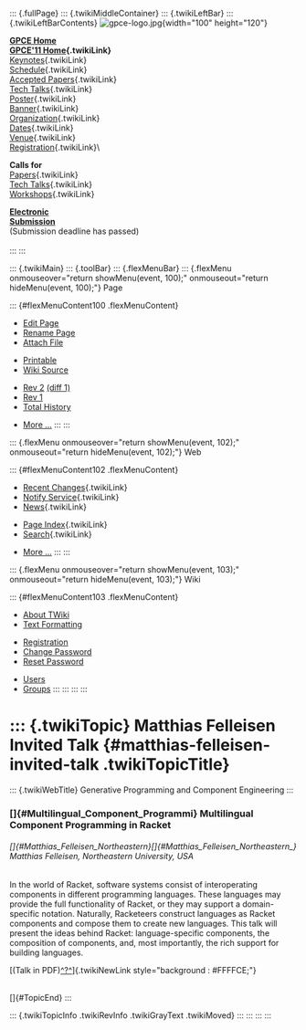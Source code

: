 ::: {.fullPage}
::: {.twikiMiddleContainer}
::: {.twikiLeftBar}
::: {.twikiLeftBarContents}
![gpce-logo.jpg](../pub/GPCE11/WebLeftBar/gpce-logo.jpg){width="100"
height="120"}

**[GPCE Home](http://program-transformation.org/Gpce)**\
**[GPCE\'11 Home](WebHome){.twikiLink}**\
[Keynotes](KeynoteSpeakers){.twikiLink}\
[Schedule](ConferenceProgram){.twikiLink}\
[Accepted Papers](AcceptedPapers){.twikiLink}\
[Tech Talks](TechTalks){.twikiLink}\
[Poster](Poster){.twikiLink}\
[Banner](Banner){.twikiLink}\
[Organization](ConferenceOrganization){.twikiLink}\
[Dates](ImportantDates){.twikiLink}\
[Venue](ConferenceVenue){.twikiLink}\
[Registration](ConferenceRegistration){.twikiLink}\

**Calls for**\
[Papers](CallForPapers){.twikiLink}\
[Tech Talks](CallForTechTalks){.twikiLink}\
[Workshops](Workshops){.twikiLink}

**[Electronic\
Submission](http://www.easychair.org/conferences/?conf=gpce11)**\
(Submission deadline has passed)\
\
:::
:::

::: {.twikiMain}
::: {.toolBar}
::: {.flexMenuBar}
::: {.flexMenu onmouseover="return showMenu(event, 100);" onmouseout="return hideMenu(event, 100);"}
Page

::: {#flexMenuContent100 .flexMenuContent}
-   [Edit
    Page](http://www.program-transformation.org/edit/GPCE11/MatthiasFelleisenInvitedTalk?t=1536828806)
-   [Rename
    Page](http://www.program-transformation.org/rename/GPCE11/MatthiasFelleisenInvitedTalk)
-   [Attach
    File](http://www.program-transformation.org/attach/GPCE11/MatthiasFelleisenInvitedTalk)

<!-- -->

-   [Printable](http://www.program-transformation.org/view/GPCE11/MatthiasFelleisenInvitedTalk?skin=print.pattern)
-   [Wiki
    Source](http://www.program-transformation.org/view/GPCE11/MatthiasFelleisenInvitedTalk?skin=text&raw=on&contenttype=text/plain)

<!-- -->

-   [Rev
    2](http://www.program-transformation.org/view/GPCE11/MatthiasFelleisenInvitedTalk?rev=1.2)
    [(diff 1)](http://www.program-transformation.org/rdiff/GPCE11/MatthiasFelleisenInvitedTalk?rev1=1.2&rev2=1.1)
-   [Rev
    1](http://www.program-transformation.org/view/GPCE11/MatthiasFelleisenInvitedTalk?rev=1.1)
-   [Total
    History](http://www.program-transformation.org/rdiff/GPCE11/MatthiasFelleisenInvitedTalk)

<!-- -->

-   [More
    \...](http://www.program-transformation.org/oops/GPCE11/MatthiasFelleisenInvitedTalk?template=oopsmore&param1=1.2&param2=1.2)
:::
:::

::: {.flexMenu onmouseover="return showMenu(event, 102);" onmouseout="return hideMenu(event, 102);"}
Web

::: {#flexMenuContent102 .flexMenuContent}
-   [Recent Changes](WebChanges){.twikiLink}
-   [Notify Service](WebNotify){.twikiLink}
-   [News](WebNews){.twikiLink}

<!-- -->

-   [Page Index](WebIndex){.twikiLink}
-   [Search](WebSearch){.twikiLink}

<!-- -->

-   [More
    \...](http://www.program-transformation.org/oops/GPCE11/MatthiasFelleisenInvitedTalk?template=oopsmore&param1=1.2&param2=1.2)
:::
:::

::: {.flexMenu onmouseover="return showMenu(event, 103);" onmouseout="return hideMenu(event, 103);"}
Wiki

::: {#flexMenuContent103 .flexMenuContent}
-   [About
    TWiki](http://www.program-transformation.org/view/TWiki/WebHome)
-   [Text
    Formatting](http://www.program-transformation.org/view/TWiki/TextFormattingRules)

<!-- -->

-   [Registration](http://www.program-transformation.org/view/TWiki/TWikiRegistration)
-   [Change
    Password](http://www.program-transformation.org/view/TWiki/ChangePassword)
-   [Reset
    Password](http://www.program-transformation.org/view/TWiki/ResetPassword)

<!-- -->

-   [Users](http://www.program-transformation.org/view/Main/TWikiUsers)
-   [Groups](http://www.program-transformation.org/view/Main/TWikiGroups)
:::
:::
:::
:::

::: {.twikiTopic}
Matthias Felleisen Invited Talk {#matthias-felleisen-invited-talk .twikiTopicTitle}
===============================

::: {.twikiWebTitle}
Generative Programming and Component Engineering
:::

### []{#Multilingual_Component_Programmi} Multilingual Component Programming in Racket

###### []{#Matthias_Felleisen_Northeastern}[]{#Matthias_Felleisen_Northeastern_} Matthias Felleisen, Northeastern University, USA

In the world of Racket, software systems consist of interoperating
components in different programming languages. These languages may
provide the full functionality of Racket, or they may support a
domain-specific notation. Naturally, Racketeers construct languages as
Racket components and compose them to create new languages. This talk
will present the ideas behind Racket: language-specific components, the
composition of components, and, most importantly, the rich support for
building languages.

[(Talk in
PDF)[^?^](http://www.program-transformation.org/edit/GPCE11/PubGPCE11MatthiasFelleisenInvitedTalkkeynote-felleisen-gpce11pdf?topicparent=GPCE11.MatthiasFelleisenInvitedTalk)]{.twikiNewLink
style="background : #FFFFCE;"}

\
[]{#TopicEnd}
:::

::: {.twikiTopicInfo .twikiRevInfo .twikiGrayText .twikiMoved}
:::
:::
:::
:::
